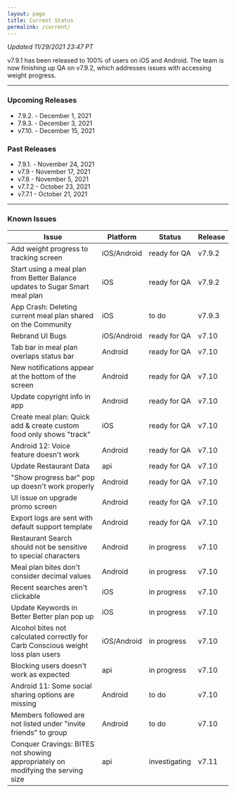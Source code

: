```yaml
---
layout: page
title: Current Status
permalink: /current/
---
```


_Updated 11/29/2021 23:47 PT_

v7.9.1 has been released to 100% of users on iOS and Android. The team is now finishing up QA on v7.9.2, which addresses issues with accessing weight progress.

***

### Upcoming Releases
- 7.9.2.  - December 1, 2021
- 7.9.3.  - December 3, 2021
- v7.10.  - December 15, 2021
 
### Past Releases
- 7.9.1.  - November 24, 2021
- v7.9    - November 17, 2021
- v7.8    - November 5, 2021
- v7.7.2  - October 23, 2021
- v7.7.1  - October 21, 2021

***

### Known Issues

|Issue                          |Platform   | Status    | Release           |
| ---                           | ---       | ---       | ---               |
|Add weight progress to tracking screen |iOS/Android|ready for QA | v7.9.2|
|Start using a meal plan from Better Balance updates to Sugar Smart meal plan |iOS|ready for QA | v7.9.2|
|App Crash: Deleting current meal plan shared on the Community |iOS|to do | v7.9.3|
|Rebrand UI Bugs |iOS/Android|ready for QA | v7.10|
|Tab bar in meal plan overlaps status bar |Android|ready for QA | v7.10|
|New notifications appear at the bottom of the screen |Android|ready for QA| v7.10|
|Update copyright info in app|Android|ready for QA | v7.10|
|Create meal plan: Quick add & create custom food only shows "track"|iOS|ready for QA| v7.10|
|Android 12: Voice feature doesn't work|Android|ready for QA | v7.10|
|Update Restaurant Data|api|ready for QA | v7.10|
|"Show progress bar" pop up doesn't work properly|Android|ready for QA| v7.10|
|UI issue on upgrade promo screen |Android|ready for QA| v7.10|
|Export logs are sent with default support template|Android|ready for QA| v7.10|
|Restaurant Search should not be sensitive to special characters|Android|in progress| v7.10|
|Meal plan bites don't consider decimal values|Android|in progress| v7.10|
|Recent searches aren't clickable|iOS|in progress| v7.10|
|Update Keywords in Better Better plan pop up|iOS|in progress | v7.10|
|Alcohol bites not calculated correctly for Carb Conscious weight loss plan users |iOS/Android|in progress| v7.10|
|Blocking users doesn't work as expected|api|in progress| v7.10|
|Android 11: Some social sharing options are missing|Android|to do| v7.10|
|Members followed are not listed under "invite friends" to group|Android|to do| v7.10|
|Conquer Cravings: BITES not showing appropriately on modifying the serving size|api|investigating| v7.11|
